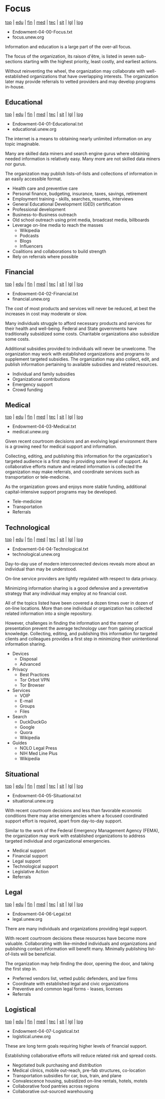 ﻿# Focus

[top](#focus)
| [edu](#educational)
| [fin](#financial)
| [med](#medical)
| [tec](#technological)
| [sit](#situational)
| [lgl](#legal)
| [log](#logistical)

- Endowment-04-00-Focus.txt
- focus.unew.org

Information and education is a large part of the over-all focus.

The focus of the organization, its raison d'être, is listed in seven sub-sections starting with the highest priority, least costly, and earliest actions. 

Without reinventing the wheel, the organization may collaborate with well-established organizations that have overlapping interests. The organization later may provide referrals to vetted providers and may develop programs in-house. 

## Educational

[top](#focus)
| [edu](#educational)
| [fin](#financial)
| [med](#medical)
| [tec](#technological)
| [sit](#situational)
| [lgl](#legal)
| [log](#logistical)

- Endowment-04-01-Educational.txt
- educational.unew.org

The internet is a means to obtaining nearly unlimited information on any topic imaginable. 

Many are skilled data miners and search engine gurus where obtaining needed information is relatively easy. Many more are not skilled data miners nor gurus. 

The organization may publish lists-of-lists and collections of information in an easily accessible format. 

- Health care and preventive care
- Personal finance, budgeting, insurance, taxes, savings, retirement
- Employment training - skills, searches, resumes, interviews
- General Educational Development (GED) certification
- Professional development
- Business-to-Business outreach
- Old school outreach using print media, broadcast media, billboards
- Leverage on-line media to reach the masses
   - Wikipedia
   - Podcasts
   - Blogs 
   - Influencers
- Coalitions and collaborations to build strength
- Rely on referrals where possible

## Financial

[top](#focus)
| [edu](#educational)
| [fin](#financial)
| [med](#medical)
| [tec](#technological)
| [sit](#situational)
| [lgl](#legal)
| [log](#logistical)

- Endowment-04-02-Financial.txt
- financial.unew.org

The cost of most products and services will never be reduced, at best the increases in cost may moderate or slow. 

Many individuals struggle to afford necessary products and services for their health and well-being. Federal and State governments have traditionally subsidized some costs. Charitable organizations also subsidize some costs. 

Additional subsidies provided to individuals will never be unwelcome. The organization may work with established organizations and programs to supplement targeted subsidies. The organization may also collect, edit, and publish information pertaining to available subsidies and related resources.

- Individual and family subsidies
- Organizational contributions
- Emergency support
- Crowd funding

## Medical

[top](#focus)
| [edu](#educational)
| [fin](#financial)
| [med](#medical)
| [tec](#technological)
| [sit](#situational)
| [lgl](#legal)
| [log](#logistical)

- Endowment-04-03-Medical.txt
- medical.unew.org

Given recent courtroom decisions and an evolving legal environment there is a growing need for medical support and information. 

Collecting, editing, and publishing this information for the organization's targeted audience is a first step in providing some level of support. As collaborative efforts mature and related information is collected the organization may make referrals, and coordinate services such as transportation or tele-medicine. 

As the organization grows and enjoys more stable funding, additional capital-intensive support programs may be developed. 

- Tele-medicine 
- Transportation 
- Referrals

## Technological

[top](#focus)
| [edu](#educational)
| [fin](#financial)
| [med](#medical)
| [tec](#technological)
| [sit](#situational)
| [lgl](#legal)
| [log](#logistical)

- Endowment-04-04-Technological.txt
- technological.unew.org

Day-to-day use of modern interconnected devices reveals more about an individual than may be understood. 

On-line service providers are lightly regulated with respect to data privacy. 

Minimizing information sharing is a good defensive and a preventative strategy that any individual may employ at no financial cost.

All of the topics listed have been covered a dozen times over in dozen of on-line locations. More than one individual or organization has collected related information into a single repository. 

However, challenges in finding the information and the manner of presentation prevent the average technology user from gaining practical knowledge. Collecting, editing, and publishing this information for targeted clients and colleagues provides a first step in minimizing their unintentional information sharing.

- Devices
   - Disposal
   - Advanced
- Privacy
   - Best Practices
   - Tor Orbot VPN
   - Tor Browser
- Services
   - VOIP
   - E-mail
   - Groups
   - Files
- Search
   - DuckDuckGo
   - Google
   - Quora
   - Wikipedia
- Guides
   - NOLO Legal Press
   - NIH Med Line Plus
   - Wikipedia

## Situational

[top](#focus)
| [edu](#educational)
| [fin](#financial)
| [med](#medical)
| [tec](#technological)
| [sit](#situational)
| [lgl](#legal)
| [log](#logistical)

- Endowment-04-05-Situational.txt
- situational.unew.org

With recent courtroom decisions and less than favorable economic conditions there may arise emergencies 
where a focused coordinated support effort is required, apart from day-to-day support. 

Similar to the work of the Federal Emergency Management Agency (FEMA), the organization may work with established organizations to address targeted individual and organizational emergencies.

- Medical support
- Financial support
- Legal support
- Technological support
- Legislative Action
- Referrals

## Legal

[top](#focus)
| [edu](#educational)
| [fin](#financial)
| [med](#medical)
| [tec](#technological)
| [sit](#situational)
| [lgl](#legal)
| [log](#logistical)

- Endowment-04-06-Legal.txt
- legal.unew.org

There are many individuals and organizations providing legal support. 

With recent courtroom decisions these resources have become more valuable. Collaborating with like-minded individuals and organizations and publishing contact information will benefit many. Minimally publishing  list-of-lists will be beneficial. 

The organization may help finding the door, opening the door, and taking the first step in. 

- Preferred vendors list, vetted public defenders, and law firms
- Coordinate with established legal and civic organizations
- Preventive and common legal forms - leases, licenses
- Referrals

## Logistical

[top](#focus)
| [edu](#educational)
| [fin](#financial)
| [med](#medical)
| [tec](#technological)
| [sit](#situational)
| [lgl](#legal)
| [log](#logistical)

- Endowment-04-07-Logistical.txt
- logistical.unew.org

These are long term goals requiring higher levels of financial support. 

Establishing collaborative efforts will reduce related risk and spread costs. 

- Negotiated bulk purchasing and distribution
- Medical clinics, mobile out-reach, pre-fab structures, co-location
- Transportation subsidies for car, bus, train, and plane
- Convalescence housing, subsidized on-line rentals, hotels, motels
- Collaborative food pantries across regions
- Collaborative out-sourced warehousing

